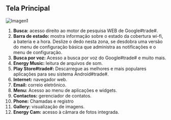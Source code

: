 ## Tela Principal

![Imagen1]()

1. **Busca:** acesso direito ao motor de pesquisa WEB de Google#trade#.
2. **Barra de estado:** mostra informação sobre o estado da cobertura wi-fi, a bateria e a hora. Deslize o dedo nesta zona, se desdobra uma versão do menu de configuração básica que administra as notificações e o menu de configuração.
3. **Busca por voz:** Acesso a busca por voz do Google#trade# e muito mais.
4. **Energy Music:** leitura de arquivos de som.
5. **Play Store#trade#:** Descarregue as melhores e mais populares aplicações para seu sistema Android#trade#.
6. **Internet:** navegador web.
7. **Email:** correio eletrônico.
8. **Menu:** Acesso ao menu de aplicações e widgets.
9. **Contactos:** gerenciador de contatos.
10. **Phone:** Chamadas e registro
11. **Gallery:** visualização de imagens.
12. **Energy Cam:** acesso à câmara de fotos integrada.
